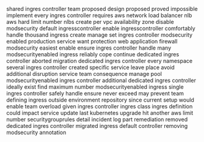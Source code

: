 shared ingres controller team proposed design proposed proved impossible implement every ingres controller requires aws network load balancer nlb aws hard limit number nlbs create per vpc availability zone disable modsecurity default ingresscontroller enable ingresscontroller comfortably handle thousand ingress create manage set ingres controller modsecurity enabled production service want protection web application firewall modsecurity easiest enable ensure ingres controller handle many modsecurityenabled ingress reliably cope continue dedicated ingres controller aborted migration dedicated ingres controller every namespace several ingres controller created specific service leave place avoid additional disruption service team consequence manage pool modsecurityenabled ingres controller additional dedicated ingres controller ideally exist find maximum number modsecurityenabled ingress single ingres controller safely handle ensure never exceed may prevent team defining ingress outside environment repository since current setup would enable team overload given ingres controller ingres class ingres definition could impact service update last kubernetes upgrade hit another aws limit number securitygrouprules detail incident log part remediation removed dedicated ingres controller migrated ingress default controller removing modsecurity annotation